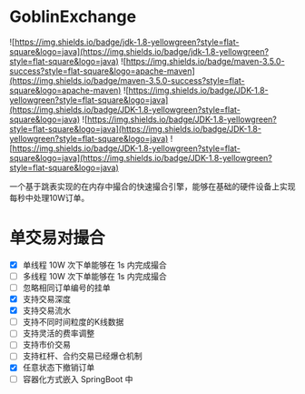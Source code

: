 # GoblinExchange

![https://img.shields.io/badge/jdk-1.8-yellowgreen?style=flat-square&logo=java](https://img.shields.io/badge/jdk-1.8-yellowgreen?style=flat-square&logo=java)
![https://img.shields.io/badge/maven-3.5.0-success?style=flat-square&logo=apache-maven](https://img.shields.io/badge/maven-3.5.0-success?style=flat-square&logo=apache-maven)
![https://img.shields.io/badge/JDK-1.8-yellowgreen?style=flat-square&logo=java](https://img.shields.io/badge/JDK-1.8-yellowgreen?style=flat-square&logo=java)
![https://img.shields.io/badge/JDK-1.8-yellowgreen?style=flat-square&logo=java](https://img.shields.io/badge/JDK-1.8-yellowgreen?style=flat-square&logo=java)
![https://img.shields.io/badge/JDK-1.8-yellowgreen?style=flat-square&logo=java](https://img.shields.io/badge/JDK-1.8-yellowgreen?style=flat-square&logo=java)

一个基于跳表实现的在内存中撮合的快速撮合引擎，能够在基础的硬件设备上实现每秒中处理10W订单。

# 单交易对撮合
- [x] 单线程 10W 次下单能够在 1s 内完成撮合
- [ ] 多线程 10W 次下单能够在 1s 内完成撮合
- [ ] 忽略相同订单编号的挂单
- [x] 支持交易深度
- [x] 支持交易流水
- [ ] 支持不同时间粒度的K线数据
- [ ] 支持灵活的费率调整
- [ ] 支持市价交易
- [ ] 支持杠杆、合约交易已经爆仓机制
- [x] 任意状态下撤销订单
- [ ] 容器化方式嵌入 SpringBoot 中